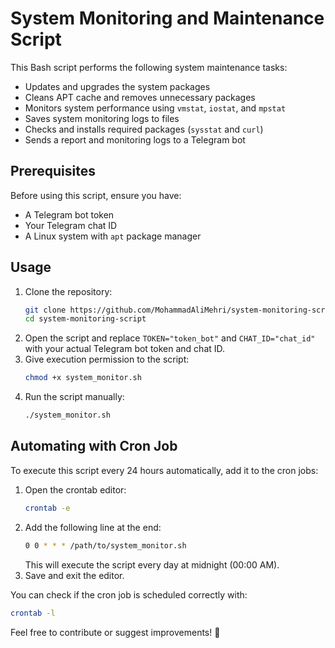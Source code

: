 # System Monitoring and Maintenance Script

This Bash script performs the following system maintenance tasks:

- Updates and upgrades the system packages
- Cleans APT cache and removes unnecessary packages
- Monitors system performance using `vmstat`, `iostat`, and `mpstat`
- Saves system monitoring logs to files
- Checks and installs required packages (`sysstat` and `curl`)
- Sends a report and monitoring logs to a Telegram bot

## Prerequisites

Before using this script, ensure you have:

- A Telegram bot token
- Your Telegram chat ID
- A Linux system with `apt` package manager

## Usage

1. Clone the repository:
   ```bash
   git clone https://github.com/MohammadAliMehri/system-monitoring-script.git
   cd system-monitoring-script
   ```
2. Open the script and replace `TOKEN="token_bot"` and `CHAT_ID="chat_id"` with your actual Telegram bot token and chat ID.
3. Give execution permission to the script:
   ```bash
   chmod +x system_monitor.sh
   ```
4. Run the script manually:
   ```bash
   ./system_monitor.sh
   ```

## Automating with Cron Job

To execute this script every 24 hours automatically, add it to the cron jobs:

1. Open the crontab editor:
   ```bash
   crontab -e
   ```
2. Add the following line at the end:
   ```bash
   0 0 * * * /path/to/system_monitor.sh
   ```
   This will execute the script every day at midnight (00:00 AM).
3. Save and exit the editor.

You can check if the cron job is scheduled correctly with:
```bash
crontab -l
```


Feel free to contribute or suggest improvements! 🚀

